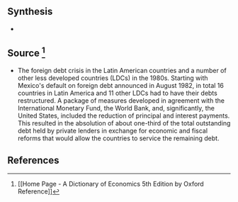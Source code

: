 ## Synthesis
- 
## Source [^1]
- The foreign debt crisis in the Latin American countries and a number of other less developed countries (LDCs) in the 1980s. Starting with Mexico's default on foreign debt announced in August 1982, in total 16 countries in Latin America and 11 other LDCs had to have their debts restructured. A package of measures developed in agreement with the International Monetary Fund, the World Bank, and, significantly, the United States, included the reduction of principal and interest payments. This resulted in the absolution of about one-third of the total outstanding debt held by private lenders in exchange for economic and fiscal reforms that would allow the countries to service the remaining debt.
## References

[^1]: [[Home Page - A Dictionary of Economics 5th Edition by Oxford Reference]]
